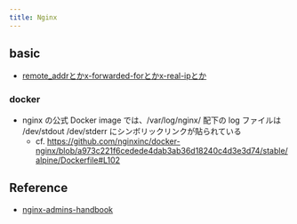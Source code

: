 ```yaml
---
title: Nginx
---
```


## basic
* [remote_addrとかx-forwarded-forとかx-real-ipとか](https://christina04.hatenablog.com/entry/2016/10/25/190000)

### docker
* nginx の公式 Docker image では、/var/log/nginx/ 配下の log ファイルは /dev/stdout /dev/stderr にシンボリックリンクが貼られている
  * cf. https://github.com/nginxinc/docker-nginx/blob/a973c221f6cedede4dab3ab36d18240c4d3e3d74/stable/alpine/Dockerfile#L102

## Reference
* [nginx-admins-handbook](https://github.com/trimstray/nginx-admins-handbook)


